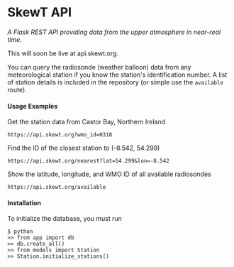 # SkewT API

*A Flask REST API providing data from the upper atmosphere in near-real time.*

This will soon be live at api.skewt.org. 

You can query the radiosonde (weather balloon) data from any meteorological station if you know the station's identification number. A list of station details is included in the repository (or simple use the `available` route).

#### Usage Examples 

Get the station data from Castor Bay, Northern Ireland

`https://api.skewt.org?wmo_id=0318`

Find the ID of the closest station to (-8.542, 54.299)

`https://api.skewt.org/nearest?lat=54.299&lon=-8.542`

Show the latitude, longitude, and WMO ID of all available radiosondes

`https://api.skewt.org/available`


#### Installation

To initialize the database, you must run

```
$ python
>> from app import db
>> db.create_all()
>> from models import Station
>> Station.initialize_stations()
```
